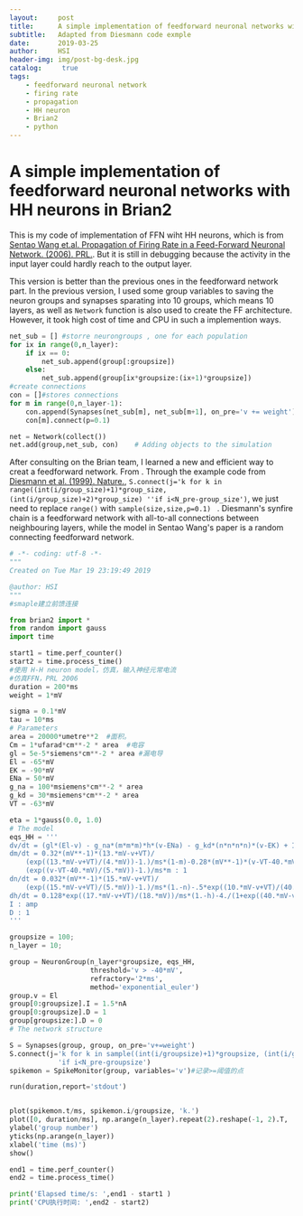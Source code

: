 ```yaml
---
layout:     post
title:      A simple implementation of feedforward neuronal networks with HH neurons in Brian2
subtitle:   Adapted from Diesmann code exmple 
date:       2019-03-25
author:     HSI
header-img: img/post-bg-desk.jpg
catalog: 	 true
tags:
    - feedforward neuronal network
    - firing rate 
    - propagation
    - HH neuron
    - Brian2
    - python    
---
```

A simple implementation of feedforward neuronal networks with HH neurons in Brian2
===

This is my code of implementation of FFN wiht HH neurons, which is from 
[Sentao Wang et.al. Propagation of Firing Rate in a Feed-Forward Neuronal Network. (2006). PRL.](https://www.semanticscholar.org/paper/Propagation-of-firing-rate-in-a-feed-forward-Wang-Wang/dbed466d7ff39da4794386609b5fd543d1cd739e).
But it is still in debugging because the activity in the input layer could hardly reach to the output layer.

This version is better than the previous ones in the feedforward network part. In the previous version, I used some group variables to saving the neuron groups and synapses sparating into 10 groups, which means 10 layers, as well as 
`Network` function is also used to create the FF architecture. However, it took high cost of time and CPU in such a implemention ways.
```python
net_sub = [] #storre neurongroups , one for each population
for ix in range(0,n_layer):
    if ix == 0:
        net_sub.append(group[:groupsize])
    else:
        net_sub.append(group[ix*groupsize:(ix+1)*groupsize])
#create connections
con = []#stores connections
for m in range(0,n_layer-1):
    con.append(Synapses(net_sub[m], net_sub[m+1], on_pre='v += weight'))
    con[m].connect(p=0.1)

net = Network(collect())
net.add(group,net_sub, con)    # Adding objects to the simulation
```
After consulting on the Brian team, I learned a new and efficient way to creat a feedforward network. From . Through the example code from [Diesmann et al. (1999). Nature.](https://brian2.readthedocs.io/en/stable/examples/frompapers.Diesmann_et_al_1999.html),
`S.connect(j='k for k in range((int(i/group_size)+1)*group_size, (int(i/group_size)+2)*group_size) ''if i<N_pre-group_size')`, we just need to replace 
`range()` with `sample(size,size,p=0.1) ` . Diesmann's synfire chain is a feedforward network with all-to-all connections between neighbouring layers, while the model 
in Sentao Wang's paper is a random connecting feedforward network.

```python
# -*- coding: utf-8 -*-
"""
Created on Tue Mar 19 23:19:49 2019

@author: HSI
"""
#smaple建立前馈连接

from brian2 import *
from random import gauss
import time

start1 = time.perf_counter()
start2 = time.process_time()
#使用 H-H neuron model，仿真，输入神经元常电流
#仿真FFN，PRL 2006
duration = 200*ms
weight = 1*mV

sigma = 0.1*mV
tau = 10*ms
# Parameters
area = 20000*umetre**2  #面积。
Cm = 1*ufarad*cm**-2 * area  #电容
gl = 5e-5*siemens*cm**-2 * area #漏电导
El = -65*mV
EK = -90*mV
ENa = 50*mV
g_na = 100*msiemens*cm**-2 * area
g_kd = 30*msiemens*cm**-2 * area
VT = -63*mV  

eta = 1*gauss(0.0, 1.0)
# The model
eqs_HH = '''
dv/dt = (gl*(El-v) - g_na*(m*m*m)*h*(v-ENa) - g_kd*(n*n*n*n)*(v-EK) + I )/Cm + D*eta*mV/ms: volt
dm/dt = 0.32*(mV**-1)*(13.*mV-v+VT)/
    (exp((13.*mV-v+VT)/(4.*mV))-1.)/ms*(1-m)-0.28*(mV**-1)*(v-VT-40.*mV)/
    (exp((v-VT-40.*mV)/(5.*mV))-1.)/ms*m : 1
dn/dt = 0.032*(mV**-1)*(15.*mV-v+VT)/
    (exp((15.*mV-v+VT)/(5.*mV))-1.)/ms*(1.-n)-.5*exp((10.*mV-v+VT)/(40.*mV))/ms*n : 1
dh/dt = 0.128*exp((17.*mV-v+VT)/(18.*mV))/ms*(1.-h)-4./(1+exp((40.*mV-v+VT)/(5.*mV)))/ms*h : 1
I : amp
D : 1
'''

groupsize = 100;
n_layer = 10;

group = NeuronGroup(n_layer*groupsize, eqs_HH,
                    threshold='v > -40*mV',
                    refractory='2*ms',
                    method='exponential_euler')
group.v = El
group[0:groupsize].I = 1.5*nA
group[0:groupsize].D = 1
group[groupsize:].D = 0
# The network structure

S = Synapses(group, group, on_pre='v+=weight')
S.connect(j='k for k in sample((int(i/groupsize)+1)*groupsize, (int(i/groupsize)+2)*groupsize,p=0.1) '
            'if i<N_pre-groupsize')
spikemon = SpikeMonitor(group, variables='v')#记录>=阈值的点

run(duration,report='stdout')


plot(spikemon.t/ms, spikemon.i/groupsize, 'k.')
plot([0, duration/ms], np.arange(n_layer).repeat(2).reshape(-1, 2).T, 'k-')
ylabel('group number')
yticks(np.arange(n_layer))
xlabel('time (ms)')
show()

end1 = time.perf_counter()
end2 = time.process_time()

print('Elapsed time/s: ',end1 - start1 )
print('CPU执行时间: ',end2 - start2)


```
